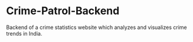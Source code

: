 # Crime-Patrol-Backend
Backend of a crime statistics website which analyzes and visualizes crime trends in India.
